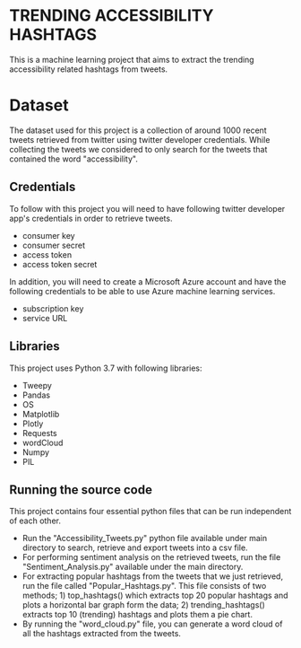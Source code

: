 # TRENDING ACCESSIBILITY HASHTAGS

This is a machine learning project that aims to extract the trending accessibility related hashtags from tweets.
# Dataset
The dataset used for this project is a collection of around 1000 recent tweets retrieved from twitter using twitter developer credentials.
While collecting the tweets we considered to only search for the tweets that contained the word "accessibility".

## Credentials
To follow with this project you will need to have following twitter developer app's credentials in order to retrieve tweets.
* consumer key
* consumer secret
* access token
* access token secret

In addition, you will need to create a Microsoft Azure account and have the following credentials to be able to use Azure machine learning services.
* subscription key
* service URL

## Libraries
This project uses Python 3.7 with following libraries:
* Tweepy
* Pandas
* OS
* Matplotlib
* Plotly
* Requests
* wordCloud
* Numpy
* PIL

## Running the source code
This project contains four essential python files that can be run independent of each other. 
* Run the "Accessibility_Tweets.py" python file available under main directory to search, retrieve and export tweets into a csv file.
* For performing sentiment analysis on the retrieved tweets, run the file "Sentiment_Analysis.py" available under the main directory.
* For extracting popular hashtags from the tweets that we just retrieved, run the file called "Popular_Hashtags.py". This file consists of two methods; 1) top_hashtags() which extracts top 20 popular hashtags and plots a horizontal bar graph form the data; 2) trending_hashtags() extracts top 10 (trending) hashtags and plots them a pie chart. 
* By running the "word_cloud.py" file, you can generate a word cloud of all the hashtags extracted from the tweets.
